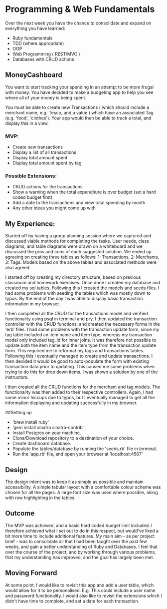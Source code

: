 # Programming & Web Fundamentals

Over the next week you have the chance to consolidate and expand on everything you have learned:

- Ruby fundamentals
- TDD (where appropriate)
- OOP
- Web Programming ( REST/MVC )
- Databases with CRUD actions

## MoneyCashboard

You want to start tracking your spending in an attempt to be more frugal with money. You have decided to make a budgeting app to help you see where all of your money is being spent.

You must be able to create new Transactions ( which should include a merchant name, e.g. Tesco, and a value ) which have an associated Tag (e.g. 'food', 'clothes'). Your app would then be able to track a total, and display this in a view.

### MVP:

- Create new transactions
- Display a list of all transactions
- Display total amount spent
- Display total amount spent by tag

### Possible Extensions:

- CRUD actions for the transactions
- Show a warning when the total expenditure is over budget (set a hard coded budget first)
- Add a date to the transactions and view total spending by month
- Any other ideas you might come up with

## My Experience:

Started off by having a group planning session where we captured and discussed viable methods for completing the tasks.
User needs, class diagrams, and table diagrams were drawn on a whiteboard and we discussed the pros and cons of each suggested solution.
We ended up agreeing on creating three tables as follows:
1: Transactions,
2: Merchants,
3: Tags.
Models based on the above tables and associated methods were also agreed.

I started off by creating my directory structure, based on previous classroom and homework exercises. Once done I created my database and created my sql tables.
Following this I created the models and seeds files.
I had some problems with seeding the tables which was mostly down to typos.
By the end of the day I was able to display basic transaction information in my browser.

I then completed all the CRUD for the transactions model and verified functionality using psql in terminal and pry.
I then updated the transaction controller with the CRUD functions, and created the necessary forms in the 'erb' files. I had some problems with the transaction update form, since my tag table included an item name and item type, whereas my transaction model only included tag_id for inner joins. It was therefore not possible to update both the item name and the item type from the transaction update form.
This required me to reformat my tags and transactions tables.
Following this I eventually managed to create and update transactions.
I then decided it would be good to auto-populate the form with existing transaction data prior to updating. This caused me some problems when trying to do this for drop down items. I was shown a solution by one of the instructors.

I then created all the CRUD functions for the merchant and tag models. The functionality was then added to their respective controllers. Again, I had some minor hiccups due to typos, but I eventually managed to get all the information displaying and updating successfully in my browser.

##Setting up

- ‘brew install ruby’
- ‘gem install sinatra sinatra-contrib’
- Install Postgres on your machine.
- Clone/Download repository to a destination of your choice.
- Create dashboard database.
- Populate the tables/database by running the 'seeds.rb' file in terminal.
- Run the 'app.rb' file, and open your browser at 'localhost:4567'

## Design  

The design intent was to keep it as simple as possible and maintain accessibility.
A simple tabular layout with a comfortable colour scheme was chosen for all the pages.
A large font size was used where possible, along with row highlighting in the
tables.

## Outcome
The MVP was achieved, and a basic hard coded budget limit included. I therefore
achieved what I set out to do in this respect, but would've liked a bit more time to include additional features.
My main aim - as per project brief - was to consolidate all that I had been taught over the past few weeks, and gain a better understanding of Ruby and Databases. I feel that
over the course of the project, and by working through various problems, that my understanding has improved, and the goal has largely been met.

## Moving Forward

At some point, I would like to revisit this app and add a user table, which would allow for it to be personalised. E.g. This could include a user name and password functionality.
I would also like to revisit the extensions which I didn't have time to complete, and set a date for each transaction.
